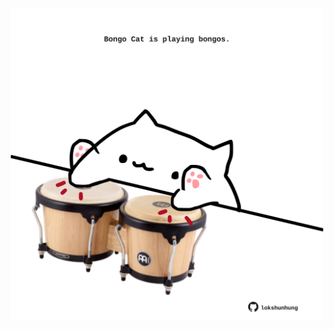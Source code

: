 <!-- built at 23/06/2025, 11:00:28 UTC -->
<p align="center">
  <img width="500" height="500" src="./ReadmeImage.svg">
</p>
